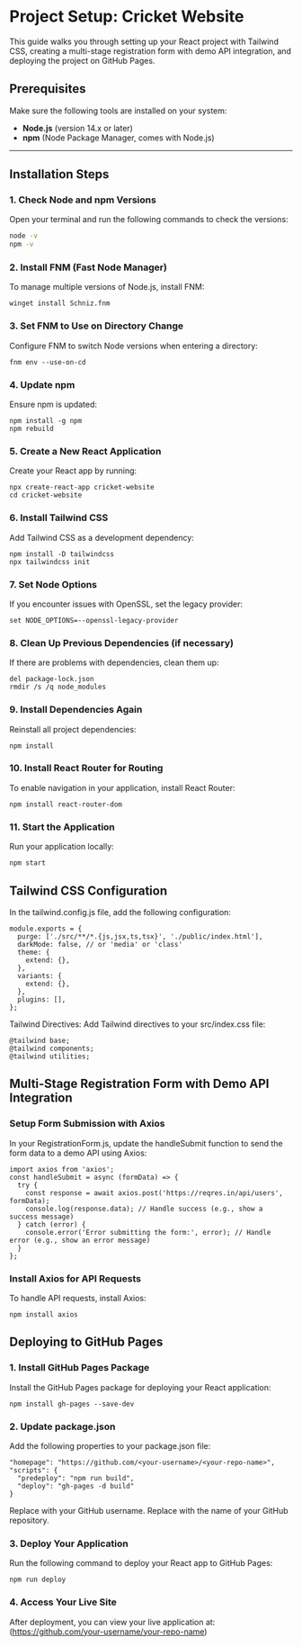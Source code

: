 # Project Setup: Cricket Website

This guide walks you through setting up your React project with Tailwind CSS, creating a multi-stage registration form with demo API integration, and deploying the project on GitHub Pages.

## Prerequisites
Make sure the following tools are installed on your system:

- **Node.js** (version 14.x or later)
- **npm** (Node Package Manager, comes with Node.js)

---

## Installation Steps

### 1. Check Node and npm Versions

Open your terminal and run the following commands to check the versions:

```bash
node -v
npm -v
```
### 2. Install FNM (Fast Node Manager)
To manage multiple versions of Node.js, install FNM:
```
winget install Schniz.fnm
```
### 3. Set FNM to Use on Directory Change
Configure FNM to switch Node versions when entering a directory:
```
fnm env --use-on-cd
```
### 4. Update npm
Ensure npm is updated:
```
npm install -g npm
npm rebuild
```
### 5. Create a New React Application
Create your React app by running:
```
npx create-react-app cricket-website
cd cricket-website
```
### 6. Install Tailwind CSS
Add Tailwind CSS as a development dependency:
```
npm install -D tailwindcss
npx tailwindcss init
```
### 7. Set Node Options
If you encounter issues with OpenSSL, set the legacy provider:
```
set NODE_OPTIONS=--openssl-legacy-provider
```
### 8. Clean Up Previous Dependencies (if necessary)
If there are problems with dependencies, clean them up:
```
del package-lock.json
rmdir /s /q node_modules
```
### 9. Install Dependencies Again
Reinstall all project dependencies:
```
npm install
```
### 10. Install React Router for Routing
To enable navigation in your application, install React Router:
```
npm install react-router-dom
```
### 11. Start the Application
Run your application locally:
```
npm start
```

## Tailwind CSS Configuration
In the tailwind.config.js file, add the following configuration:
```
module.exports = {
  purge: ['./src/**/*.{js,jsx,ts,tsx}', './public/index.html'],
  darkMode: false, // or 'media' or 'class'
  theme: {
    extend: {},
  },
  variants: {
    extend: {},
  },
  plugins: [],
};
```
Tailwind Directives:
Add Tailwind directives to your src/index.css file:
```
@tailwind base;
@tailwind components;
@tailwind utilities;
```
## Multi-Stage Registration Form with Demo API Integration
### Setup Form Submission with Axios
In your RegistrationForm.js, update the handleSubmit function to send the form data to a demo API using Axios:
```
import axios from 'axios';
const handleSubmit = async (formData) => {
  try {
    const response = await axios.post('https://reqres.in/api/users', formData);
    console.log(response.data); // Handle success (e.g., show a success message)
  } catch (error) {
    console.error('Error submitting the form:', error); // Handle error (e.g., show an error message)
  }
};
```
### Install Axios for API Requests
To handle API requests, install Axios:
```
npm install axios
```

## Deploying to GitHub Pages
### 1. Install GitHub Pages Package
Install the GitHub Pages package for deploying your React application:
```
npm install gh-pages --save-dev
```
### 2. Update package.json
Add the following properties to your package.json file:
```
"homepage": "https://github.com/<your-username>/<your-repo-name>",
"scripts": {
  "predeploy": "npm run build",
  "deploy": "gh-pages -d build"
}
```
Replace <your-username> with your GitHub username.
Replace <your-repo-name> with the name of your GitHub repository.
### 3. Deploy Your Application
Run the following command to deploy your React app to GitHub Pages:
```
npm run deploy
```
### 4. Access Your Live Site
After deployment, you can view your live application at:
(https://github.com/your-username/your-repo-name)
